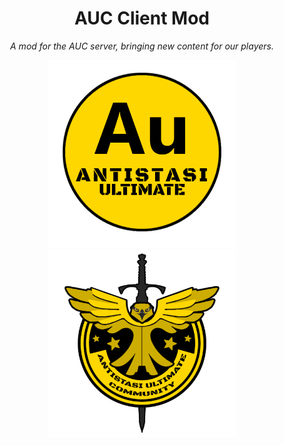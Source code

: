 <div align="center">
  <h1>AUC Client Mod</h1>
  <p>
    <i>A mod for the AUC server, bringing new content for our players.</i>
  </p>
  
  <p float="left">
    <img src="/Yellow.png" width="300" />
    <img src="/YellowAUC.png" width="300" /> 
  </p>
</div>
